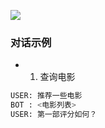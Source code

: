 ![](https://img.shields.io/badge/python-3.7%20%7C%20-blue)


### 对话示例

- 1. 查询电影
```bash
USER: 推荐一些电影
BOT : <电影列表>
USER: 第一部评分如何？
```
